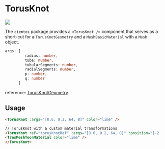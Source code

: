 # TorusKnot

![](/cientos/torus-knot.png)

The `cientos` package provides a `<TorusKnot />` component that serves as a short-cut for a `TorusKnotGeometry` and a `MeshBasicMaterial` with a `Mesh` object.

```typescript
args: [
         radius: number,
         tube: number,
         tubularSegments: number,
         radialSegments: number,
         p: number,
         q: number
      ]
```
reference: [TorusKnotGeometry](https://threejs.org/docs/?q=torus#api/en/geometries/TorusKnotGeometry)


## Usage

```html
<TorusKnot :args="[0.6, 0.2, 64, 8]" color="lime" />

// TorusKnot with a custom material transformations
<TorusKnot ref="torusKnotRef" :args="[0.6, 0.2, 64, 8]" :position="[-2, 6, 2]">
<TresMeshToonMaterial color="lime" />
</TorusKnot>
```


